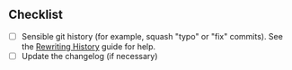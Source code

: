 <!-- Descriptive summary of your bugfix, feature, or refactoring. -->

## Checklist
- [ ] Sensible git history (for example, squash "typo" or "fix" commits). See the [Rewriting History](https://git-scm.com/book/en/v2/Git-Tools-Rewriting-History) guide for help.
- [ ] Update the changelog (if necessary)
